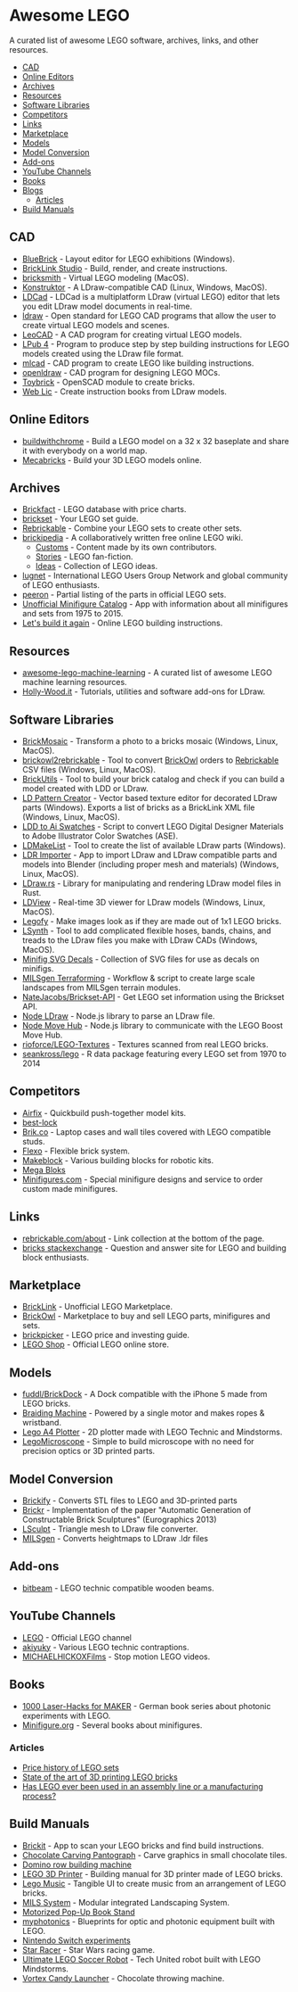 # Awesome LEGO

A curated list of awesome LEGO software, archives, links, and other resources.

<!-- toc -->

- [CAD](#cad)
- [Online Editors](#online-editors)
- [Archives](#archives)
- [Resources](#resources)
- [Software Libraries](#software-libraries)
- [Competitors](#competitors)
- [Links](#links)
- [Marketplace](#marketplace)
- [Models](#models)
- [Model Conversion](#model-conversion)
- [Add-ons](#add-ons)
- [YouTube Channels](#youtube-channels)
- [Books](#books)
- [Blogs](#blogs)
  - [Articles](#articles)
- [Build Manuals](#build-manuals)

<!-- tocstop -->

## CAD

- [BlueBrick] - Layout editor for LEGO exhibitions (Windows).
- [BrickLink Studio] - Build, render, and create instructions.
- [bricksmith] - Virtual LEGO modeling (MacOS).
- [Konstruktor] - A LDraw-compatible CAD (Linux, Windows, MacOS).
- [LDCad] - LDCad is a multiplatform LDraw (virtual LEGO) editor
    that lets you edit LDraw model documents in real-time.
- [ldraw] - Open standard for LEGO CAD programs
    that allow the user to create virtual LEGO models and scenes.
- [LeoCAD] - A CAD program for creating virtual LEGO models.
- [LPub 4] - Program to produce step by step building instructions
    for LEGO models created using the LDraw file format.
- [mlcad] - CAD program to create LEGO like building instructions.
- [openldraw] - CAD program for designing LEGO MOCs.
- [Toybrick] - OpenSCAD module to create bricks.
- [Web Lic] - Create instruction books from LDraw models.

[BlueBrick]: https://bluebrick.lswproject.com
[BrickLink Studio]: https://www.bricklink.com/v3/studio/download.page
[bricksmith]: https://bricksmith.sourceforge.net
[Konstruktor]: https://github.com/segfault87/Konstruktor
[LDCad]: https://www.melkert.net/LDCad
[ldraw]: https://ldraw.org
[LeoCAD]: https://leocad.org
[LPub 4]: https://lpub4.sourceforge.net
[mlcad]: http://mlcad.lm-software.com/
[openldraw]: https://github.com/HazenBabcock/openldraw
[Toybrick]: https://github.com/joewalnes/toybrick
[Web Lic]: https://github.com/remig/web_lic


## Online Editors

- [buildwithchrome] - Build a LEGO model on a 32 x 32 baseplate
    and share it with everybody on a world map.
- [Mecabricks] - Build your 3D LEGO models online.

[buildwithchrome]: https://www.buildwithchrome.com
[Mecabricks]: https://mecabricks.com


## Archives

- [Brickfact] - LEGO database with price charts.
- [brickset] - Your LEGO set guide.
- [Rebrickable] - Combine your LEGO sets to create other sets.
- [brickipedia] - A collaboratively written free online LEGO wiki.
	- [Customs] - Content made by its own contributors.
	- [Stories] - LEGO fan-fiction.
	- [Ideas] - Collection of LEGO ideas.
- [lugnet] - International LEGO Users Group Network
    and global community of LEGO enthusiasts.
- [peeron] - Partial listing of the parts in official LEGO sets.
- [Unofficial Minifigure Catalog] - App with information about all minifigures
    and sets from 1975 to 2015.
- [Let's build it again] - Online LEGO building instructions.

[Brickfact]: https://brickfact.com
[brickset]: https://brickset.com
[Rebrickable]: https://rebrickable.com
[brickipedia]: https://en.brickimedia.org/wiki/Main_Page
[Customs]: https://en.brickimedia.org/wiki/Category:Customs
[Stories]: https://en.brickimedia.org/wiki/Category:Stories
[Ideas]: https://en.brickimedia.org/wiki/Category:Ideas
[lugnet]: https://lugnet.com
[peeron]: http://www.peeron.com/
[Unofficial Minifigure Catalog]: https://www.minifigure.org/application/
[Let's build it again]: https://letsbuilditagain.com


## Resources

- [awesome-lego-machine-learning] - A curated list of awesome LEGO machine learning resources.
- [Holly-Wood.it] - Tutorials, utilities and software add-ons for LDraw.

[awesome-lego-machine-learning]: https://github.com/360er0/awesome-lego-machine-learning
[Holly-Wood.it]: https://www.holly-wood.it/


## Software Libraries

- [BrickMosaic] - Transform a photo to a bricks mosaic (Windows, Linux, MacOS).
- [brickowl2rebrickable] - Tool to convert [BrickOwl] orders to
    [Rebrickable] CSV files (Windows, Linux, MacOS).
- [BrickUtils] - Tool to build your brick catalog and check if you can build
    a model created with LDD or LDraw.
- [LD Pattern Creator] - Vector based texture editor for
    decorated LDraw parts (Windows).
    Exports a list of bricks as a BrickLink XML file (Windows, Linux, MacOS).
- [LDD to Ai Swatches] - Script to convert LEGO Digital Designer Materials
    to Adobe Illustrator Color Swatches (ASE).
- [LDMakeList] - Tool to create the list of available LDraw parts (Windows).
- [LDR Importer] - App to import LDraw and LDraw compatible parts and models
    into Blender (including proper mesh and materials) (Windows, Linux, MacOS).
- [LDraw.rs] - Library for manipulating and rendering LDraw model files in Rust.
- [LDView] - Real-time 3D viewer for LDraw models (Windows, Linux, MacOS).
- [Legofy] - Make images look as if they are made out of 1x1 LEGO bricks.
- [LSynth] - Tool to add complicated flexible hoses, bands, chains, and treads
    to the LDraw files you make with LDraw CADs (Windows, MacOS).
- [Minifig SVG Decals] - Collection of SVG files for use as decals on minifigs.
- [MILSgen Terraforming] - Workflow & script to create large scale landscapes from MILSgen terrain modules.
- [NateJacobs/Brickset-API] - Get LEGO set information using the Brickset API.
- [Node LDraw] - Node.js library to parse an LDraw file.
- [Node Move Hub] - Node.js library to communicate with the LEGO Boost Move Hub.
- [rioforce/LEGO-Textures] - Textures scanned from real LEGO bricks.
- [seankross/lego] - R data package featuring every LEGO set from 1970 to 2014

[BrickMosaic]: https://sourceforge.net/projects/brickmosaic/
[brickowl2rebrickable]: https://github.com/dgrant/brickowl2rebrickable
[BrickUtils]: https://sourceforge.net/projects/brickutils/
[LD Pattern Creator]: https://sourceforge.net/projects/patterncreator/
[LDD to Ai Swatches]: https://github.com/NickAb/ldd-to-ai-swatches
[LDMakeList]: https://code.google.com/p/ldmakelist/
[LDR Importer]: https://github.com/le717/LDR-Importer
[LDraw.rs]: https://github.com/segfault87/ldraw.rs
[LDView]: https://ldview.sourceforge.net
[Legofy]: https://github.com/JuanPotato/Legofy
[LSynth]: https://lsynth.sourceforge.net
[Minifig SVG Decals]: https://github.com/jpgerdeman/minifig-svg-decals
[MILSgen Terraforming]: https://github.com/Unitron-Galactic/Tools-Workflows/tree/master/Terraforming%201
[NateJacobs/Brickset-API]: https://github.com/NateJacobs/Brickset-API
[Node LDraw]: https://github.com/jsonxr/node-ldraw
[Node Move Hub]: https://github.com/hobbyquaker/node-movehub
[rioforce/LEGO-Textures]: https://github.com/rioforce/LEGO-Textures
[seankross/lego]: https://github.com/seankross/lego


## Competitors

- [Airfix] - Quickbuild push-together model kits.
- [best-lock]
- [Brik.co] - Laptop cases and wall tiles covered with LEGO compatible studs.
- [Flexo] - Flexible brick system.
- [Makeblock] - Various building blocks for robotic kits.
- [Mega Bloks]
- [Minifigures.com] - Special minifigure designs and service to order
    custom made minifigures.

[Airfix]: https://uk.airfix.com/shop/quick-build
[best-lock]: http://www.best-lock.com/
[Brik.co]: https://www.brik.co
[Flexo]: https://www.flexo.nz
[Makeblock]: https://www.makeblock.com
[Mega Bloks]: https://megabloks.com
[Minifigures.com]: https://www.minifigures.com/


## Links

- [rebrickable.com/about] - Link collection at the bottom of the page.
- [bricks stackexchange] - Question and answer site
    for LEGO and building block enthusiasts.

[rebrickable.com/about]: https://rebrickable.com/about
[bricks stackexchange]: https://bricks.stackexchange.com


## Marketplace

- [BrickLink] - Unofficial LEGO Marketplace.
- [BrickOwl] - Marketplace to buy and sell LEGO parts, minifigures and sets.
- [brickpicker] - LEGO price and investing guide.
- [LEGO Shop] - Official LEGO online store.

[BrickLink]: https://bricklink.com
[BrickOwl]: https://brickowl.com
[brickpicker]: https://brickpicker.com
[LEGO Shop]: https://shop.lego.com


## Models

- [fuddl/BrickDock] - A Dock compatible with the iPhone 5 made from LEGO bricks.
- [Braiding Machine] - Powered by a single motor and makes ropes & wristband.
- [Lego A4 Plotter] - 2D plotter made with LEGO Technic and Mindstorms.
- [LegoMicroscope] - Simple to build microscope
    with no need for precision optics or 3D printed parts.

[fuddl/BrickDock]: https://github.com/fuddl/BrickDock
[Braiding Machine]: https://nico71.fr/braiding-machine-makes-wristband
[Lego A4 Plotter]: https://www.youtube.com/watch?v=fGQu90EPVAM
[LegoMicroscope]: https://github.com/tobetz/LegoMicroscope


## Model Conversion

- [Brickify] - Converts STL files to LEGO and 3D-printed parts
- [Brickr] - Implementation of the paper
    "Automatic Generation of Constructable Brick Sculptures" (Eurographics 2013)
- [LSculpt] - Triangle mesh to LDraw file converter.
- [MILSgen] - Converts heightmaps to LDraw .ldr files

[Brickify]: https://github.com/ad-si/brickify
[Brickr]: https://lgg.epfl.ch/publications/2013/lego
[LSculpt]: https://code.google.com/archive/p/lsculpt
[MILSgen]: https://github.com/otonribic/milsgen


## Add-ons

- [bitbeam] - LEGO technic compatible wooden beams.

[bitbeam]: https://github.com/hugs/bitbeam


## YouTube Channels

- [LEGO] - Official LEGO channel
- [akiyuky] - Various LEGO technic contraptions.
- [MlCHAELHlCKOXFilms] - Stop motion LEGO videos.

[LEGO]: https://youtube.com/user/LEGO
[akiyuky]: https://youtube.com/user/akiyuky
[MlCHAELHlCKOXFilms]: https://youtube.com/user/MlCHAELHlCKOXFilms


## Books

- [1000 Laser-Hacks for MAKER][laser-hacks] - German book series
    about photonic experiments with LEGO.
- [Minifigure.org] - Several books about minifigures.

[laser-hacks]: https://www.1000laserhacks.uni-osnabrueck.de/startseite.html
[Minifigure.org]: https://www.minifigure.org


### Articles

- [Price history of LEGO sets][price-history]
- [State of the art of 3D printing LEGO bricks][printing-bricks]
- [Has LEGO ever been used in an assembly line or a manufacturing process?][asm]

[price-history]: https://web.archive.org/web/20240708123806/https://therealityprose.wordpress.com/2013/01/17/what_happened_with_lego/
[printing-bricks]: https://hackaday.com/2017/09/08/ive-seen-the-future-and-its-full-of-freakin-huge-bricks/
[asm]: https://bricks.stackexchange.com/questions/11252


## Build Manuals

- [Brickit] - App to scan your LEGO bricks and find build instructions.
- [Chocolate Carving Pantograph] - Carve graphics in small chocolate tiles.
- [Domino row building machine][domino]
- [LEGO 3D Printer] - Building manual for 3D printer made of LEGO bricks.
- [Lego Music] - Tangible UI to create music from an arrangement of LEGO bricks.
- [MILS System] - Modular integrated Landscaping System.
- [Motorized Pop-Up Book Stand][motorized-book-stand]
- [myphotonics] - Blueprints for optic and photonic equipment built with LEGO.
- [Nintendo Switch experiments][nintendo]
- [Star Racer] - Star Wars racing game.
- [Ultimate LEGO Soccer Robot][ulsr] - Tech United robot
    built with LEGO Mindstorms.
- [Vortex Candy Launcher] - Chocolate throwing machine.

[Brickit]: https://brickit.app
[Chocolate Carving Pantograph]: https://woodgears.ca/pantograph/lego.html
[domino]: https://woodgears.ca/domino/
[LEGO 3D Printer]: https://www.instructables.com/id/LEGO-3d-Printer/
[Lego Music]: https://hackaday.io/project/161277-lego-music
[MILS System]: https://www.abellon.net/MILS/
[motorized-book-stand]: https://jkbrickworks.com/motorized-pop-up-book-stand/
[myphotonics]: https://www.ufp.uni-osnabrueck.de/en/education/myphotonics.html
[nintendo]: https://cargocollective.com/vimalpatel/nintendo-switch-experiments
[Star Racer]: https://tkelcreations.blogspot.com/2018/03/star-racer.html
[ulsr]: https://hackaday.com/2017/08/12/mindstorms-soccer-robot-inspired-by-real-soccer-robot/
[Vortex Candy Launcher]: https://jkbrickworks.com/vortex-candy-launcher/

